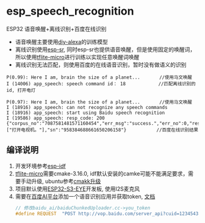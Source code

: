 # esp_speech_recognition
ESP32 语音唤醒+离线识别+百度在线识别    
* 语音唤醒主要使用[diy-alexa](https://github.com/atomic14/diy-alexa)的训练模型    
* 离线识别使用[esp-sr](https://github.com/espressif/esp-sr), 同时esp-sr也提供语音唤醒，但是使用固定的唤醒词，所以使用[tflite-micro](https://github.com/tensorflow/tflite-micro)进行训练以实现任意唤醒词唤醒    
* 离线识别无法匹配，则使用百度的在线语音识别，暂时没有做语义的识别

```
P(0.99): Here I am, brain the size of a planet...       //使用马文唤醒
I (14006) app_speech: speech command id： 18            //匹配离线识别的id, 打开电灯

P(0.97): Here I am, brain the size of a planet...       //使用马文唤醒
I (18916) app_speech: can not recognize any speech commands
I (18916) app_speech: start using Baidu speech recognition
I (19586) app_speech: resp_code: 200   {"corpus_no":"7087581481571160454","err_msg":"success.","err_no":0,"result":["打开电视机。"],"sn":"958384688661650206158"}           //百度在线识别结果
```

## 编译说明
1. 开发环境参考[esp-idf](https://docs.espressif.com/projects/esp-idf/zh_CN/latest/esp32/get-started/index.html)
2. [tflite-micro](https://github.com/tensorflow/tflite-micro)需要cmake-3.16.0, idf默认安装的camke可能不能满足要求，需要手动升级, ubuntu参考[cmakk升级](https://blog.csdn.net/Boys_Wu/article/details/104940575)
3. 项目默认使用[ESP32-S3-EYE](https://github.com/espressif/esp-who/blob/master/docs/zh_CN/get-started/ESP32-S3-EYE_Getting_Started_Guide.md)开发板, 使用I2S麦克风
4. 需要在[百度AI平台](https://ai.baidu.com/tech/speech)添加一个语音识别应用并获取token, [文档](https://cloud.baidu.com/doc/ABCROBOT/s/Yjwvy41dk)
    ```C
    // 修改baidu_ai/baiduChunkedUploader.cc->you_token
    #define REQUEST  "POST http://vop.baidu.com/server_api?cuid=1234543&token=you_token HTTP/1.1\r\n\
    ```

